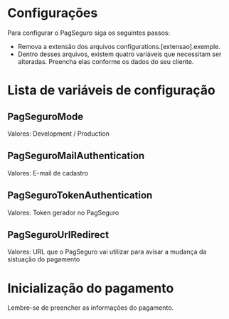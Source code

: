 # Configurações

Para configurar o PagSeguro siga os seguintes passos:

- Remova a extensão dos arquivos configurations.[extensao].exemple.
- Dentro desses arquivos, existem quatro variáveis que necessitam ser alteradas. Preencha elas conforme os dados do seu cliente.

# Lista de variáveis de configuração

## PagSeguroMode
Valores: Development / Production

## PagSeguroMailAuthentication
Valores: E-mail de cadastro

## PagSeguroTokenAuthentication 
Valores: Token gerador no PagSeguro

## PagSeguroUrlRedirect
Valores: URL que o PagSeguro vai utilizar para avisar a mudança da sistuação do pagamento

# Inicialização do pagamento

Lembre-se de preencher as informações do pagamento.
